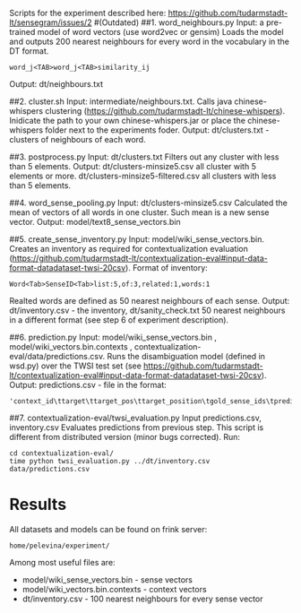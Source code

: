 Scripts for the experiment described here: https://github.com/tudarmstadt-lt/sensegram/issues/2
#(Outdated)
##1. word_neighbours.py
Input: a pre-trained model of word vectors (use word2vec or gensim) 
Loads the model and outputs 200 nearest neighbours for every word in the vocabulary in the DT format.
```
word_j<TAB>word_j<TAB>similarity_ij
```
Output: dt/neighbours.txt 


##2. cluster.sh 
Input: intermediate/neighbours.txt. 
Calls java chinese-whispers clustering (https://github.com/tudarmstadt-lt/chinese-whispers).
Inidicate the path to your own chinese-whispers.jar or place the chinese-whispers folder next to the experiments foder.
Output: dt/clusters.txt - clusters of neighbours of each word.

##3. postprocess.py
Input: dt/clusters.txt
Filters out any cluster with less than 5 elements.
Output: dt/clusters-minsize5.csv all cluster with 5 elements or more.
		dt/clusters-minsize5-filtered.csv all clusters with less than 5 elements.
		
##4. word_sense_pooling.py
Input: dt/clusters-minsize5.csv
Calculated the mean of vectors of all words in one cluster. Such mean is a new sense vector.
Output: model/text8_sense_vectors.bin

##5. create_sense_inventory.py
Input: model/wiki_sense_vectors.bin.
Creates an inventory as required for contextualization evaluation (https://github.com/tudarmstadt-lt/contextualization-eval#input-data-format-datadataset-twsi-20csv).
Format of inventory: 
```
Word<Tab>SenseID<Tab>list:5,of:3,related:1,words:1
```
Realted words are defined as 50 nearest neighbours of each sense.
Output: dt/inventory.csv - the inventory, dt/sanity_check.txt 50 nearest neighbours in a different format (see step 6 of experiment description).
		
##6. prediction.py
Input: model/wiki_sense_vectors.bin , model/wiki_vectors.bin.contexts , contextualization-eval/data/predictions.csv. 
Runs the disambiguation model (defined in wsd.py) over the TWSI test set (see https://github.com/tudarmstadt-lt/contextualization-eval#input-data-format-datadataset-twsi-20csv).
Output: predictions.csv - file in the format:
```
'context_id\ttarget\ttarget_pos\ttarget_position\tgold_sense_ids\tpredict_sense_ids\tgolden_related\tpredict_related\tcontext'
```

##7. contextualization-eval/twsi_evaluation.py
Input predictions.csv, inventory.csv
Evaluates predictions from previous step. This script is different from distributed version (minor bugs corrected). Run:
``` 
cd contextualization-eval/
time python twsi_evaluation.py ../dt/inventory.csv data/predictions.csv 
```

# Results
All datasets and models can be found on frink server:
```
home/pelevina/experiment/
```

Among most useful files are:
* model/wiki_sense_vectors.bin - sense vectors
* model/wiki_vectors.bin.contexts - context vectors
* dt/inventory.csv - 100 nearest neighbours for every sense vector




